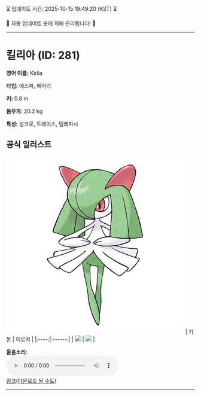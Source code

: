 
⏳ 업데이트 시간: 2025-10-15 19:49:20 (KST) ⏳

🤖 자동 업데이트 봇에 의해 관리됩니다! 🤖

---

# 킬리아 (ID: 281)
**영어 이름:** Kirlia

**타입:** 에스퍼, 페어리

**키:** 0.8 m

**몸무게:** 20.2 kg

**특성:** 싱크로, 트레이스, 텔레파시

## 공식 일러스트
![](https://raw.githubusercontent.com/PokeAPI/sprites/master/sprites/pokemon/other/official-artwork/281.png)
| 기본 | 이로치 |
|:----:|:------:|
| <img src="http://play.pokemonshowdown.com/sprites/ani/kirlia.gif" width="200"> | <img src="http://play.pokemonshowdown.com/sprites/ani-shiny/kirlia.gif" width="200"> |

**울음소리:**<br><audio controls src="https://raw.githubusercontent.com/PokeAPI/cries/main/cries/pokemon/latest/281.ogg"></audio><br> [링크(다운로드 될 수도)](https://raw.githubusercontent.com/PokeAPI/cries/main/cries/pokemon/latest/281.ogg)


---
